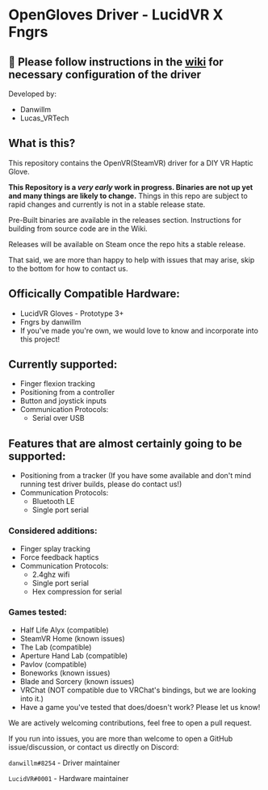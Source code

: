 # OpenGloves Driver - LucidVR X Fngrs
## 🚨 Please follow instructions in the <a href="https://github.com/LucidVR/opengloves-driver/wiki">wiki</a> for necessary configuration of the driver
Developed by:
* Danwillm
* Lucas_VRTech

## What is this?
This repository contains the OpenVR(SteamVR) driver for a DIY VR Haptic Glove.

__This Repository is a *very early* work in progress. Binaries are not up yet and many things are likely to change.__
Things in this repo are subject to rapid changes and currently is not in a stable release state.

Pre-Built binaries are available in the releases section.
Instructions for building from source code are in the Wiki.

Releases will be available on Steam once the repo hits a stable release.

That said, we are more than happy to help with issues that may arise, skip to the bottom for how to contact us.

## Officically Compatible Hardware:
* LucidVR Gloves - Prototype 3+
* Fngrs by danwillm
* If you've made you're own, we would love to know and incorporate into this project!

## Currently supported:
* Finger flexion tracking
* Positioning from a controller
* Button and joystick inputs
* Communication Protocols:
  - Serial over USB

## Features that are almost certainly going to be supported:
* Positioning from a tracker (If you have some available and don't mind running test driver builds, please do contact us!)
* Communication Protocols:
  - Bluetooth LE
  - Single port serial

### Considered additions:
* Finger splay tracking
* Force feedback haptics
* Communication Protocols:
  - 2.4ghz wifi
  - Single port serial
  - Hex compression for serial

### Games tested:
* Half Life Alyx (compatible)
* SteamVR Home (known issues)
* The Lab (compatible)
* Aperture Hand Lab (compatible)
* Pavlov (compatible)
* Boneworks (known issues)
* Blade and Sorcery (known issues)
* VRChat (NOT compatible due to VRChat's bindings, but we are looking into it.)
* Have a game you've tested that does/doesn't work? Please let us know!

We are actively welcoming contributions, feel free to open a pull request.

If you run into issues, you are more than welcome to open a GitHub issue/discussion, or contact us directly on Discord: 

`danwillm#8254` - Driver maintainer

`LucidVR#0001` - Hardware maintainer
